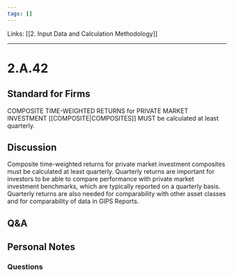 ```yaml
---
tags: []
---
```

Links: [[2. Input Data and Calculation Methodology]]
___
# 2.A.42
## Standard for Firms
COMPOSITE TIME-WEIGHTED RETURNS for PRIVATE MARKET INVESTMENT [[COMPOSITE|COMPOSITES]] MUST be calculated at least quarterly.
## Discussion
Composite time-weighted returns for private market investment composites must be calculated at least quarterly. Quarterly returns are important for investors to be able to compare performance with private market investment benchmarks, which are typically reported on a quarterly basis. Quarterly returns are also needed for comparability with other asset classes and for comparability of data in GIPS Reports.
## Q&A

## Personal Notes

### Questions